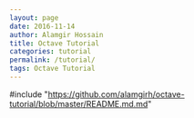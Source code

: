 ```yaml
---
layout: page
date: 2016-11-14
author: Alamgir Hossain
title: Octave Tutorial
categories: tutorial
permalink: /tutorial/
tags: Octave Tutorial
---
```


#include "https://github.com/alamgirh/octave-tutorial/blob/master/README.md.md"

